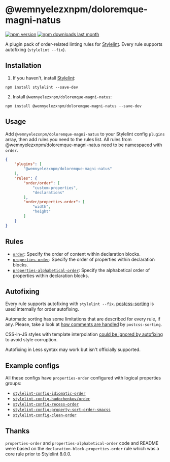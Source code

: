 # @wemnyelezxnpm/doloremque-magni-natus

[![npm version][npm-version-img]][npm] [![npm downloads last month][npm-downloads-img]][npm]

A plugin pack of order-related linting rules for [Stylelint]. Every rule supports autofixing (`stylelint --fix`).

## Installation

1. If you haven't, install [Stylelint]:

```
npm install stylelint --save-dev
```

2.  Install `@wemnyelezxnpm/doloremque-magni-natus`:

```
npm install @wemnyelezxnpm/doloremque-magni-natus --save-dev
```

## Usage

Add `@wemnyelezxnpm/doloremque-magni-natus` to your Stylelint config `plugins` array, then add rules you need to the rules list. All rules from @wemnyelezxnpm/doloremque-magni-natus need to be namespaced with `order`.

```json
{
	"plugins": [
		"@wemnyelezxnpm/doloremque-magni-natus"
	],
	"rules": {
		"order/order": [
			"custom-properties",
			"declarations"
		],
		"order/properties-order": [
			"width",
			"height"
		]
	}
}
```

## Rules

* [`order`](./rules/order/README.md): Specify the order of content within declaration blocks.
* [`properties-order`](./rules/properties-order/README.md): Specify the order of properties within declaration blocks.
* [`properties-alphabetical-order`](./rules/properties-alphabetical-order/README.md): Specify the alphabetical order of properties within declaration blocks.

## Autofixing

Every rule supports autofixing with `stylelint --fix`. [postcss-sorting] is used internally for order autofixing.

Automatic sorting has some limitations that are described for every rule, if any. Please, take a look at [how comments are handled](https://github.com/hudochenkov/postcss-sorting#handling-comments) by `postcss-sorting`.

CSS-in-JS styles with template interpolation [could be ignored by autofixing](https://github.com/hudochenkov/postcss-sorting#css-in-js) to avoid style corruption.

Autofixing in Less syntax may work but isn't officially supported.

## Example configs

All these configs have `properties-order` configured  with logical properties groups:

* [`stylelint-config-idiomatic-order`](https://github.com/ream88/stylelint-config-idiomatic-order)
* [`stylelint-config-hudochenkov/order`](https://github.com/hudochenkov/stylelint-config-hudochenkov/blob/master/order.js)
* [`stylelint-config-recess-order`](https://github.com/stormwarning/stylelint-config-recess-order)
* [`stylelint-config-property-sort-order-smacss`](https://github.com/cahamilton/stylelint-config-property-sort-order-smacss)
* [`stylelint-config-clean-order`](https://github.com/kutsan/stylelint-config-clean-order)

## Thanks

`properties-order` and `properties-alphabetical-order` code and README were based on the `declaration-block-properties-order` rule which was a core rule prior to Stylelint 8.0.0.

[npm-version-img]: https://img.shields.io/npm/v/@wemnyelezxnpm/doloremque-magni-natus.svg
[npm-downloads-img]: https://img.shields.io/npm/dm/@wemnyelezxnpm/doloremque-magni-natus.svg
[npm]: https://www.npmjs.com/package/@wemnyelezxnpm/doloremque-magni-natus
[Stylelint]: https://stylelint.io/
[postcss-sorting]: https://github.com/hudochenkov/postcss-sorting
